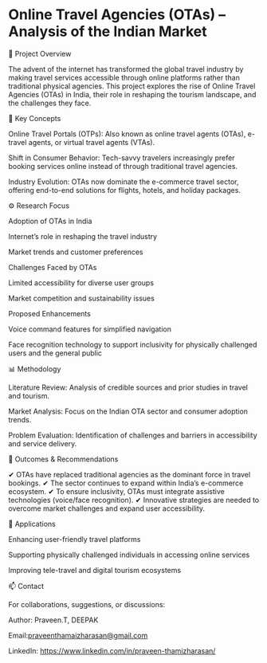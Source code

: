 # Online Travel Agencies (OTAs) – Analysis of the Indian Market
📌 Project Overview

The advent of the internet has transformed the global travel industry by making travel services accessible through online platforms rather than traditional physical agencies. This project explores the rise of Online Travel Agencies (OTAs) in India, their role in reshaping the tourism landscape, and the challenges they face.

🔹 Key Concepts

Online Travel Portals (OTPs): Also known as online travel agents (OTAs), e-travel agents, or virtual travel agents (VTAs).

Shift in Consumer Behavior: Tech-savvy travelers increasingly prefer booking services online instead of through traditional travel agencies.

Industry Evolution: OTAs now dominate the e-commerce travel sector, offering end-to-end solutions for flights, hotels, and holiday packages.

⚙️ Research Focus

Adoption of OTAs in India

Internet’s role in reshaping the travel industry

Market trends and customer preferences

Challenges Faced by OTAs

Limited accessibility for diverse user groups

Market competition and sustainability issues

Proposed Enhancements

Voice command features for simplified navigation

Face recognition technology to support inclusivity for physically challenged users and the general public

📊 Methodology

Literature Review: Analysis of credible sources and prior studies in travel and tourism.

Market Analysis: Focus on the Indian OTA sector and consumer adoption trends.

Problem Evaluation: Identification of challenges and barriers in accessibility and service delivery.

🎯 Outcomes & Recommendations

✔ OTAs have replaced traditional agencies as the dominant force in travel bookings.
✔ The sector continues to expand within India’s e-commerce ecosystem.
✔ To ensure inclusivity, OTAs must integrate assistive technologies (voice/face recognition).
✔ Innovative strategies are needed to overcome market challenges and expand user accessibility.

📌 Applications

Enhancing user-friendly travel platforms

Supporting physically challenged individuals in accessing online services

Improving tele-travel and digital tourism ecosystems

📫 Contact

For collaborations, suggestions, or discussions:

Author: Praveen.T, DEEPAK

Email:praveenthamaizharasan@gmail.com

LinkedIn: https://www.linkedin.com/in/praveen-thamizharasan/
